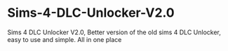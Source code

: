 # Sims-4-DLC-Unlocker-V2.0
Sims 4 DLC Unlocker V2.0, Better version of the old sims 4 DLC Unlocker, easy to use and simple. All in one place

